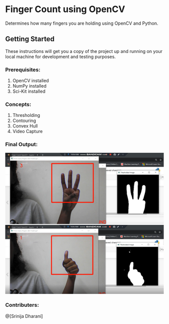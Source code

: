 # Finger Count using OpenCV

Determines how many fingers you are holding using OpenCV and Python.

## Getting Started

These instructions will get you a copy of the project up and running on your local machine for development and testing purposes.

### Prerequisites:
1. OpenCV installed
2. NumPy installed
3. Sci-Kit installed

### Concepts:
1. Thresholding
2. Contouring
3. Convex Hull
4. Video Capture

### Final Output:

<img src="finger_count1.png">
<img src="finger_count2.png">

### Contributers:
@[Srinija Dharani]
